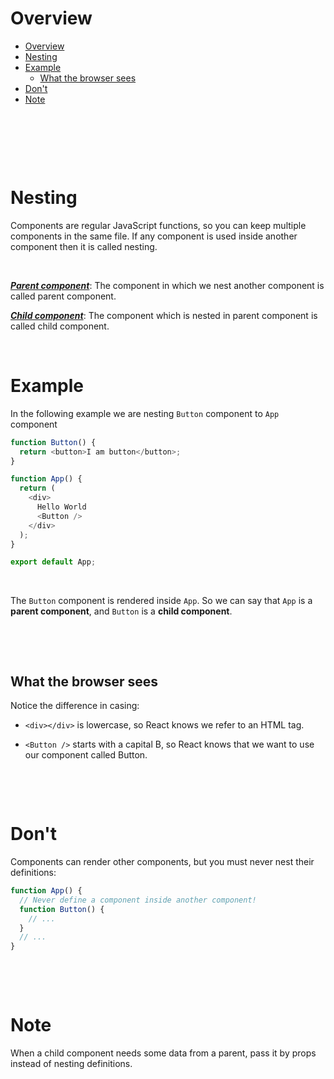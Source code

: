 # Overview

- [Overview](#overview)
- [Nesting](#nesting)
- [Example](#example)
  - [What the browser sees](#what-the-browser-sees)
- [Don't](#dont)
- [Note](#note)

&nbsp;

&nbsp;

&nbsp;

# Nesting

Components are regular JavaScript functions, so you can keep multiple components in the same file. If any component is used inside another component then it is called nesting.

&nbsp;

<u>**_Parent component_**</u>: The component in which we nest another component is called parent component.

<u>**_Child component_**</u>: The component which is nested in parent component is called child component.

&nbsp;

# Example

In the following example we are nesting `Button` component to `App` component

```js
function Button() {
  return <button>I am button</button>;
}

function App() {
  return (
    <div>
      Hello World
      <Button />
    </div>
  );
}

export default App;
```

&nbsp;

The `Button` component is rendered inside `App`. So we can say that `App` is a **parent component**, and `Button` is a **child component**.

&nbsp;

&nbsp;

## What the browser sees

Notice the difference in casing:

- `<div></div>` is lowercase, so React knows we refer to an HTML tag.

- `<Button />` starts with a capital B, so React knows that we want to use our component called Button.

&nbsp;

&nbsp;

# Don't

Components can render other components, but you must never nest their definitions:

```js
function App() {
  // Never define a component inside another component!
  function Button() {
    // ...
  }
  // ...
}
```

&nbsp;

&nbsp;

# Note

When a child component needs some data from a parent, pass it by props instead of nesting definitions.

&nbsp;

&nbsp;

&nbsp;

&nbsp;

&nbsp;

&nbsp;
